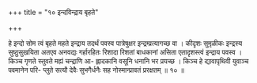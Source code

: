 +++
title = "१० इन्दविन्द्राय बृहते"

+++

हे इन्दो सोम त्वं बृहते महते इन्द्राय तदर्थं पवस्व पात्रेषुक्षर इन्द्रम्प्रत्यागच्छ वा । कीदृशः सुमृळीकः इन्द्रस्य सुष्ठुसुखयिता अतएव अनवद्यः गर्हारहितः रिशादा रिशतां बाधकानां असिता एतादृशस्त्वं इन्द्राय पवस्व । किञ्च गृणते स्तुवते मह्यं चन्द्राणि आ- ह्लादकानि वसूनि धनानि भर प्रयच्छ । किञ्च हे द्यावापृथिवी युवाञ्च पवमानेन परि- प्लुते सत्यौ देवैः सुभगैर्धनैः सह नोस्मान्प्रावतं प्ररक्षतम् ॥ १० ॥